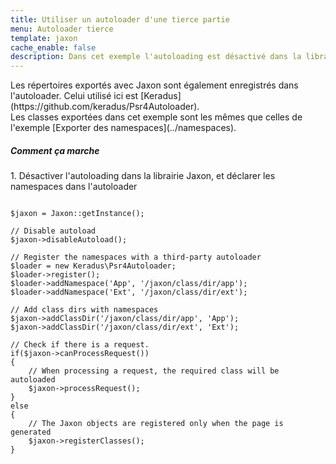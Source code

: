 ```yaml
---
title: Utiliser un autoloader d'une tierce partie
menu: Autoloader tierce
template: jaxon
cache_enable: false
description: Dans cet exemple l'autoloading est désactivé dans la librairie Jaxon, et un autoloader d'une tierce partie est utilisé pour charger les classes Jaxon.
---
```


<div class="row" markdown="1">
Les répertoires exportés avec Jaxon sont également enregistrés dans l'autoloader. Celui utilisé ici est [Keradus](https://github.com/keradus/Psr4Autoloader).
</div>

<div class="row" markdown="1">
Les classes exportées dans cet exemple sont les mêmes que celles de l'exemple [Exporter des namespaces](../namespaces).
</div>

<div class="row">
    <h5>Comment ça marche</h5>

<p>1. Désactiver l'autoloading dans la librairie Jaxon, et déclarer les namespaces dans l'autoloader</p>

<pre><code class="language-php">
$jaxon = Jaxon::getInstance();

// Disable autoload
$jaxon->disableAutoload();

// Register the namespaces with a third-party autoloader
$loader = new Keradus\Psr4Autoloader;
$loader->register();
$loader->addNamespace('App', '/jaxon/class/dir/app');
$loader->addNamespace('Ext', '/jaxon/class/dir/ext');

// Add class dirs with namespaces
$jaxon->addClassDir('/jaxon/class/dir/app', 'App');
$jaxon->addClassDir('/jaxon/class/dir/ext', 'Ext');

// Check if there is a request.
if($jaxon->canProcessRequest())
{
    // When processing a request, the required class will be autoloaded
    $jaxon->processRequest();
}
else
{
    // The Jaxon objects are registered only when the page is generated
    $jaxon->registerClasses();
}
</code></pre>

</div>

